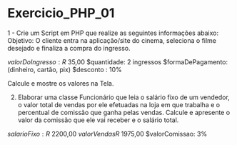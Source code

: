 # Exercicio_PHP_01
1 - Crie um Script em PHP que realize as seguintes informações abaixo: 
Objetivo: O cliente entra na aplicação/site do cinema, seleciona o filme desejado e finaliza a compra do ingresso.


$valorDoIngresso: R$ 35,00
$quantidade: 2 ingressos
$formaDePagamento:  (dinheiro, cartão, pix)
$desconto : 10%       


Calcule e mostre os valores na Tela.


2) Elaborar uma classe Funcionário que leia o salário fixo de um vendedor, o valor total de
vendas por ele efetuadas na loja em que trabalha e o percentual de comissão que ganha pelas
vendas. Calcule e apresente o valor da comissão que ele vai receber e o salário
total.

$salarioFixo: R$ 2200,00
$valorVendas R$ 1975,00
$valorComissao: 3%
